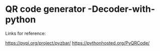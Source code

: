 # QR code generator -Decoder-with-python

Links for reference:

https://pypi.org/project/pyzbar/
https://pythonhosted.org/PyQRCode/
